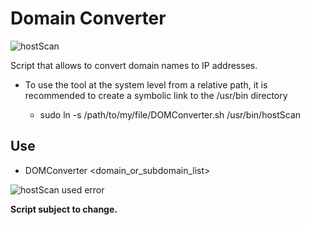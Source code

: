 # **Domain Converter**


![hostScan](./img/hostsn2.png)

Script that allows to convert domain names to IP addresses.

* To use the tool at the system level from a relative path, it is recommended to create a symbolic link to the /usr/bin directory

    + sudo ln -s /path/to/my/file/DOMConverter.sh /usr/bin/hostScan


## Use

- DOMConverter <domain_or_subdomain_list>

![hostScan used error](./img/hostscan1.png)


**Script subject to change.**
